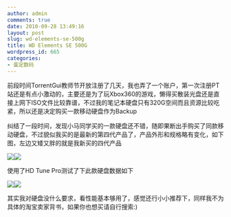 ```yaml
---
author: admin
comments: true
date: 2010-09-28 13:49:16
layout: post
slug: wd-elements-se-500g
title: WD Elements SE 500G
wordpress_id: 665
categories:
- 蛋定数码
---
```


前段时间TorrentGui教师节开放注册了几天，我也弄了一个账户，第一次注册PT站还是有点小激动的，主要还是为了玩Xbox360的游戏，懒得买散装光盘还是直接上网下ISO文件比较靠谱，不过我的笔记本硬盘只有320G空间而且资源比较吃紧，所以还是决定购买一款移动硬盘作为Backup

纠结了一段时间，发现小马同学买的一款硬盘还不错，随即果断出手购买了同款移动硬盘，不过貌似我买的是最新的第四代产品了，产品外形和规格略有变化，如下图，左边又矮又胖的就是我新买的四代产品


[![](http://www.besteric.com/wp-content/uploads/2010/09/P1020828.jpg)](http://www.besteric.com/wp-content/uploads/2010/09/P1020828.jpg)[![](http://www.besteric.com/wp-content/uploads/2010/09/P1020830.jpg)](http://www.besteric.com/wp-content/uploads/2010/09/P1020830.jpg)







使用了HD Tune Pro测试了下此款硬盘数据如下




[![](http://www.besteric.com/wp-content/uploads/2010/09/2010-9-28-13-11-34.jpg)](http://www.besteric.com/wp-content/uploads/2010/09/2010-9-28-13-11-34.jpg)[![](http://www.besteric.com/wp-content/uploads/2010/09/2010-9-28-13-16-04.jpg)](http://www.besteric.com/wp-content/uploads/2010/09/2010-9-28-13-16-04.jpg)




其实我对硬盘没什么要求，看性能基本够用了，感觉还行小小推荐下，同样我不为具体的淘宝卖家背书，如果你也想买请自行搜索:)
